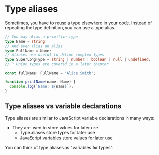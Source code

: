 # Type aliases

Sometimes, you have to reuse a type elsewhere in your code. Instead of repeating the type definition, you can use a type alias.

```ts
// You may alias a primitive type
type Name = string
// And even alias an alias
type FullName = Name;
// Aliases are useful to define complex types
type SuperLongType = string | number | boolean | null | undefined;
// ^ Union types are covered in a later chapter

const fullName: FullName = 'Alice Smith';

function printName(name: Name) {
  console.log(`Name: ${name}`);
}
```

## Type aliases vs variable declarations

Type aliases are similar to JavaScript variable declarations in many ways:

- They are used to store values for later use
  - Type aliases store types for later use
  - JavaScript variables store values for later use

You can think of type aliases as "variables for types".
